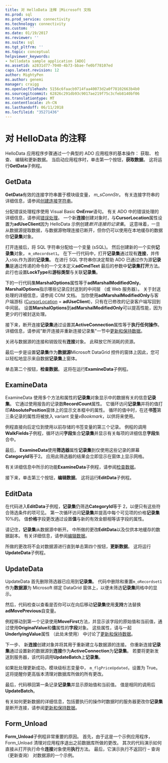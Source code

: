```yaml
---
title: 对 HelloData 注释 |Microsoft 文档
ms.prod: sql
ms.prod_service: connectivity
ms.technology: connectivity
ms.custom: ''
ms.date: 01/19/2017
ms.reviewer: ''
ms.suite: sql
ms.tgt_pltfrm: ''
ms.topic: conceptual
helpviewer_keywords:
- hellodata sample application [ADO]
ms.assetid: a2831d77-7040-4b73-bbae-fe0bf78107ed
caps.latest.revision: 12
author: MightyPen
ms.author: genemi
manager: craigg
ms.openlocfilehash: 5156c6faacb9714faa40073d2a0f78102663b4b0
ms.sourcegitcommit: 62826c291db93c9017ae219f75c3cfeb8140bf06
ms.translationtype: MT
ms.contentlocale: zh-CN
ms.lasthandoff: 06/11/2018
ms.locfileid: "35271436"
---
```

# <a name="comments-on-hellodata"></a>对 HelloData 的注释
HelloData 应用程序步骤通过一个典型的 ADO 应用程序的基本操作： 获取、 检查、 编辑和更新数据。 当启动应用程序时，单击第一个按钮，**获取数据**。 这将运行**GetData**子例程。  
  
## <a name="getdata"></a>GetData  
 **GetData**有效的连接字符串置于模块级变量， *m_sConnStr*。 有关连接字符串的详细信息，请参阅[创建连接字符串](../../../ado/guide/data/creating-a-connection-string.md)。  
  
 分配错误处理程序使用 Visual Basic **OnError**语句。 有关 ADO 中的错误处理的详细信息，请参阅[错误处理](../../../ado/guide/data/error-handling.md)。 一个新**连接**创建对象时，与**CursorLocation**属性设置为**adUseClient**因为 HelloData 示例创建*断开连接的记录集*。 这意味着，一旦从数据源提取数据，与数据源物理连接已断开，但你仍可以使用在本地缓存的数据你**记录集**对象。  
  
 打开连接后，将 SQL 字符串分配给一个变量 (sSQL)。 然后创建新的一个实例**记录集**对象， `m_oRecordset1`。 在下一行代码中，打开**记录集**通过现有**连接**，并传入`sSQL`作为源的**记录集**。 在进行 SQL 字符串你决定帮助 ADO 已通过作为源**记录集**是通过传递的命令的一个文本定义**adCmdText** 最后的参数中**记录集打开**方法。 此行也设置**LockType**和**游标类型**与关联**记录集**。  
  
 下的一行代码集**MarshalOptions**属性等于**adMarshalModifiedOnly**。 **MarshalOptions**指示哪些记录应封送到的中间层 （或 Web 服务器）。 关于封送处理的详细信息，请参阅 COM 文档。 当你使用**adMarshalModifiedOnly**与客户端游标 ([CursorLocation](../../../ado/reference/ado-api/cursorlocation-property-ado.md) = **adUseClient**)，只有在已修改的记录客户端写回到中间层。 设置**MarshalOptions**到**adMarshalModifiedOnly**可以提高性能，因为更少的行被封送处理。  
  
 接下来，断开连接**记录集**通过设置其**ActiveConnection**属性等于**执行任何操作**。 详细信息，请参阅"断开连接并重新连接记录集"一节中[更新和保持数据](../../../ado/guide/data/updating-and-persisting-data.md)。  
  
 关闭与数据源的连接和销毁现有**连接**对象。 此释放它所消耗的资源。  
  
 最后一步是设置**记录集**作为**数据源**Microsoft DataGrid 控件的窗体上因此，您可以轻松地显示来自数据**记录集**上窗体。  
  
 单击第二个按钮，**检查数据**。 这将在运行**ExamineData**子例程。  
  
## <a name="examinedata"></a>ExamineData  
 ExamineData 使用多个方法和属性的**记录集**对象显示中的数据有关的信息**记录集**。 它通过使用报告的记录数**RecordCount**属性。 它循环访问**记录集**并将的值打印**AbsolutePosition**窗体上的显示文本框中的属性。 循环的值中时，在还**书签**第三条记录的属性将被放入 variant 变量*vBookmark*，以供将来使用。  
  
 例程直接向后定位到使用以前存储的书签变量的第三个记录。 例程的调用**WalkFields**子例程，循环访问**字段**集合**记录集**并显示有关每项的详细信息**字段**集合中。  
  
 最后， **ExamineData**使用**筛选器**属性**记录集**到仅使用这些记录的屏幕**CategoryId**等于2。 应用此筛选器的结果会立即显示在窗体上显示网格。  
  
 有关详细信息中所示的功能**ExamineData**子例程，请参阅[检查数据](../../../ado/guide/data/examining-data.md)。  
  
 接下来，单击第三个按钮，**编辑数据**。 这将运行**EditData**子例程。  
  
## <a name="editdata"></a>EditData  
 在代码进入**EditData**子例程，**记录集**仍筛选**CategoryId**等于 2，以便只有这些符合筛选条件的项可见。 第一次循环访问**记录集**并提高中每个可见项的价格**记录集**10%的。 值**价格**字段更改通过设置**值**与新的有效金额相等该字段的属性。  
  
 请记住，**记录集**从数据源中断开。 中所做的更改**EditData**以及仅供本地缓存的数据副本。 有关详细信息，请参阅[编辑数据](../../../ado/guide/data/editing-data.md)。  
  
 所做的更改将不会对数据源进行直到单击第四个按钮，**更新数据**。 这将运行**UpdateData**子例程。  
  
## <a name="updatedata"></a>UpdateData  
 UpdateData 首先删除筛选器已应用到**记录集**。 代码中删除和重置`m_oRecordset1`作为**数据源**为 Microsoft 绑定 DataGrid 窗体上，以便未筛选**记录集**网格中的显示。  
  
 然后，代码检查以查看是否你可以在向后移动**记录集**使用**支持**方法替换**adMovePrevious**自变量。  
  
 例程移动到第一个记录使用**MoveFirst**方法，并显示该字段的原始值和当前值，通过使用**OriginalValue**和**值**属性的**字段**对象。 这些属性，请与一起**UnderlyingValue**属性 （此处未使用） 中讨论了[更新和保持数据](../../../ado/guide/data/updating-and-persisting-data.md)。  
  
 下一步、 新**连接**创建对象并将其用于重新建立与数据源的连接。 你重新连接**记录集**通过设置新的数据源到**连接**作为**ActiveConnection**为**记录集**。 若要将更新发送到服务器，该代码调用**UpdateBatch**上**记录集**。  
  
 如果批处理更新成功，模块级标志变量中， `m_flgPriceUpdated`，设置为 True。 这将提醒你更高版本清理对数据库所做的所有更改。  
  
 最后，代码移回第一条记录**记录集**并显示原始值和当前值。 值是相同的调用后**UpdateBatch**。  
  
 有关如何更新数据的详细信息，包括要执行的操作时数据时的服务器更改你**记录集**是断开连接，请参阅[更新和保持数据](../../../ado/guide/data/updating-and-persisting-data.md)。  
  
## <a name="formunload"></a>Form_Unload  
 **Form_Unload**子例程非常重要的原因。 首先，由于这是一个示例应用程序，Form_Unload 清理对应用程序退出之前数据库所做的更改。 其次的代码演示如何直接从打开执行命令**连接**对象使用**执行**方法。 最后，它演示执行不返回行 – 查询 （更新查询） 对数据源的一个示例。
